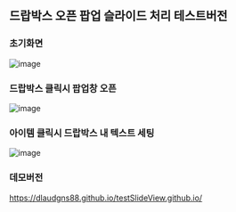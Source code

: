 ## 드랍박스 오픈 팝업 슬라이드 처리 테스트버전

### 초기화면
![image](https://github.com/dlaudgns88/testSlideView.github.io/assets/103983433/0cc91c4a-cad7-4203-9b68-6ff9c31081a7)

### 드랍박스 클릭시 팝업창 오픈
![image](https://github.com/dlaudgns88/testSlideView.github.io/assets/103983433/be42bde9-e60c-4409-a86f-eb3bd0ed380c)

### 아이템 클릭시 드랍박스 내 텍스트 세팅
![image](https://github.com/dlaudgns88/testSlideView.github.io/assets/103983433/f09f04b3-cb38-48d1-bb21-1e41cc1d9a93)

### 데모버전
https://dlaudgns88.github.io/testSlideView.github.io/
